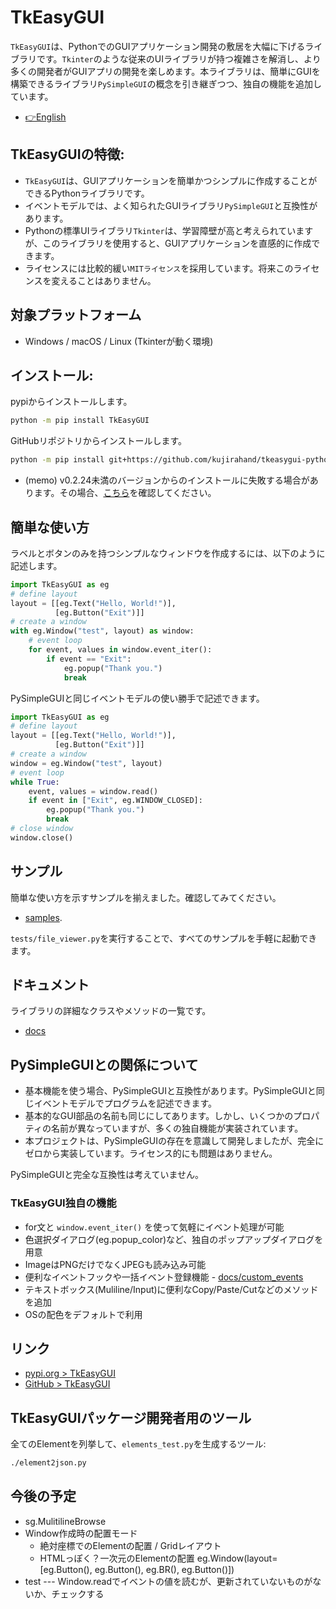 # TkEasyGUI

`TkEasyGUI`は、PythonでのGUIアプリケーション開発の敷居を大幅に下げるライブラリです。`Tkinter`のような従来のUIライブラリが持つ複雑さを解消し、より多くの開発者がGUIアプリの開発を楽しめます。本ライブラリは、簡単にGUIを構築できるライブラリ`PySimpleGUI`の概念を引き継ぎつつ、独自の機能を追加しています。

- [👉English](https://github.com/kujirahand/tkeasygui-python/blob/main/README.md)

## TkEasyGUIの特徴:

- `TkEasyGUI`は、GUIアプリケーションを簡単かつシンプルに作成することができるPythonライブラリです。
- イベントモデルでは、よく知られたGUIライブラリ`PySimpleGUI`と互換性があります。
- Pythonの標準UIライブラリ`Tkinter`は、学習障壁が高と考えられていますが、このライブラリを使用すると、GUIアプリケーションを直感的に作成できます。
- ライセンスには比較的緩い`MITライセンス`を採用しています。将来このライセンスを変えることはありません。

## 対象プラットフォーム

- Windows / macOS / Linux (Tkinterが動く環境)

## インストール:

pypiからインストールします。

```sh
python -m pip install TkEasyGUI
```

GitHubリポジトリからインストールします。

```sh
python -m pip install git+https://github.com/kujirahand/tkeasygui-python
```

- (memo) v0.2.24未満のバージョンからのインストールに失敗する場合があります。その場合、[こちら](docs/installation_trouble.md)を確認してください。

## 簡単な使い方

ラベルとボタンのみを持つシンプルなウィンドウを作成するには、以下のように記述します。

```py
import TkEasyGUI as eg
# define layout
layout = [[eg.Text("Hello, World!")],
          [eg.Button("Exit")]]
# create a window
with eg.Window("test", layout) as window:
    # event loop
    for event, values in window.event_iter():
        if event == "Exit":
            eg.popup("Thank you.")
            break
```

PySimpleGUIと同じイベントモデルの使い勝手で記述できます。

```py
import TkEasyGUI as eg
# define layout
layout = [[eg.Text("Hello, World!")],
          [eg.Button("Exit")]]
# create a window
window = eg.Window("test", layout)
# event loop
while True:
    event, values = window.read()
    if event in ["Exit", eg.WINDOW_CLOSED]:
        eg.popup("Thank you.")
        break
# close window
window.close()
```

## サンプル

簡単な使い方を示すサンプルを揃えました。確認してみてください。

- [samples](https://github.com/kujirahand/tkeasygui-python/tree/main/tests).

`tests/file_viewer.py`を実行することで、すべてのサンプルを手軽に起動できます。

## ドキュメント

ライブラリの詳細なクラスやメソッドの一覧です。

- [docs](https://github.com/kujirahand/tkeasygui-python/tree/main/docs)

## PySimpleGUIとの関係について

- 基本機能を使う場合、PySimpleGUIと互換性があります。PySimpleGUIと同じイベントモデルでプログラムを記述できます。
- 基本的なGUI部品の名前も同じにしてあります。しかし、いくつかのプロパティの名前が異なっていますが、多くの独自機能が実装されています。
- 本プロジェクトは、PySimpleGUIの存在を意識して開発しましたが、完全にゼロから実装しています。ライセンス的にも問題はありません。

PySimpleGUIと完全な互換性は考えていません。

### TkEasyGUI独自の機能

- for文と `window.event_iter()` を使って気軽にイベント処理が可能
- 色選択ダイアログ(eg.popup_color)など、独自のポップアップダイアログを用意
- ImageはPNGだけでなくJPEGも読み込み可能
- 便利なイベントフックや一括イベント登録機能 - [docs/custom_events](docs/custom_events.md)
- テキストボックス(Muliline/Input)に便利なCopy/Paste/Cutなどのメソッドを追加
- OSの配色をデフォルトで利用

## リンク

- [pypi.org > TkEasyGUI](https://pypi.org/project/tkeasygui/)
- [GitHub > TkEasyGUI](https://github.com/kujirahand/tkeasygui-python/)

## TkEasyGUIパッケージ開発者用のツール

全てのElementを列挙して、`elements_test.py`を生成するツール:

```sh
./element2json.py
```

## 今後の予定

- sg.MulitilineBrowse
- Window作成時の配置モード
  - 絶対座標でのElementの配置 / Gridレイアウト
  - HTMLっぽく？一次元のElementの配置 eg.Window(layout=[eg.Button(), eg.Button(), eg.BR(), eg.Button()])
- test --- Window.readでイベントの値を読むが、更新されていないものがないか、チェックする
